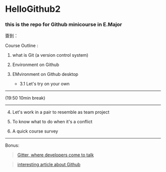 # HelloGithub2


### this is the repo for Github minicourse in E.Major 

簽到：





Course Outline : 

 1. what is Git (a version control system)
 
 2. Environment on Github
 
 3. EMvironment on Github desktop


    + 3.1 Let's try on your own 
 
 ---
 
 (19:50 10min break)
 
 ---
 
 4. Let's work in a pair to resemble as team project
 
 5. To know what to do when it's a conflict
 
 6. A quick course survey
 
 ---
 
 Bonus:
 
> [Gitter, where developers come to talk](https://gitter.im/apps)

> [interesting article about Github](https://www.ithome.com.tw/news/95284)


